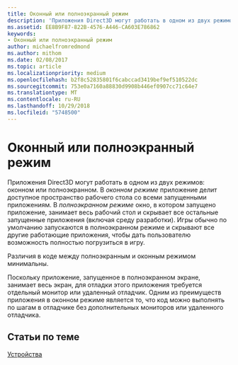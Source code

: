 ```yaml
---
title: Оконный или полноэкранный режим
description: 'Приложения Direct3D могут работать в одном из двух режимов: оконном или полноэкранном.'
ms.assetid: EE8B9F87-822B-4576-A446-CA603E786862
keywords:
- Оконный или полноэкранный режим
author: michaelfromredmond
ms.author: mithom
ms.date: 02/08/2017
ms.topic: article
ms.localizationpriority: medium
ms.openlocfilehash: b2f8c52835801f6cabccad3419bef9ef510522dc
ms.sourcegitcommit: 753e0a7160a88830d9908b446ef0907cc71c64e7
ms.translationtype: MT
ms.contentlocale: ru-RU
ms.lasthandoff: 10/29/2018
ms.locfileid: "5748500"
---
```

# <a name="span-iddirect3dconceptswindowedvsfull-screenmodespanwindowed-vs-full-screen-mode"></a><span id="direct3dconcepts.windowed_vs__full-screen_mode"></span>Оконный или полноэкранный режим


Приложения Direct3D могут работать в одном из двух режимов: оконном или полноэкранном. В *оконном режиме* приложение делит доступное пространство рабочего стола со всеми запущенными приложениям. В *полноэкранном режиме* окно, в котором запущено приложение, занимает весь рабочий стол и скрывает все остальные запущенные приложения (включая среду разработки). Игры обычно по умолчанию запускаются в полноэкранном режиме и скрывают все другие работающие приложения, чтобы дать пользователю возможность полностью погрузиться в игру.

Различия в коде между полноэкранным и оконным режимом минимальны.

Поскольку приложение, запущенное в полноэкранном экране, занимает весь экран, для отладки этого приложения требуется отдельный монитор или удаленный отладчик. Одним из преимуществ приложения в оконном режиме является то, что код можно выполнять по шагам в отладчике без дополнительных мониторов или удаленного отладчика.

## <a name="span-idrelated-topicsspanrelated-topics"></a><span id="related-topics"></span>Статьи по теме


[Устройства](devices.md)

 

 




